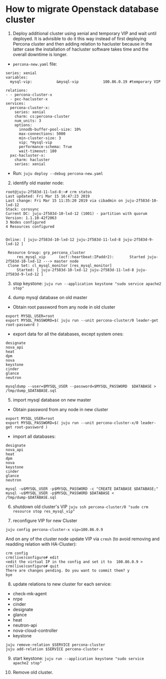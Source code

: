# How to migrate Openstack database cluster

1) Deploy additional cluster using xenial and temporary VIP and wait until deployed.
It is advisible to do it this way instead of first deploying Percona cluster and then adding relation to hacluster because in the latter case the installation of hacluster software takes time and the overall downtime is longer.

- `percona-new.yaml` file:
```
series: xenial
variables:
  mysql-vip:           &mysql-vip           100.86.0.19 #temporary VIP

relations:
- - percona-cluster-x
  - pxc-hacluster-x
services:
  percona-cluster-x:
    series: xenial
    charm: cs:percona-cluster
    num_units: 3
    options:
      innodb-buffer-pool-size: 10%
      max-connections: 5000
      min-cluster-size: 3
      vip: *mysql-vip
      performance-schema: True
      wait-timeout: 180
  pxc-hacluster-x:
    charm: hacluster
    series: xenial
```
- Run:
`juju deploy --debug percona-new.yaml`

2) identify old master node:
```
root@juju-2f583d-11-lxd-8:~# crm status
Last updated: Fri Mar 15 16:47:23 2019
Last change: Fri Mar 15 11:35:20 2019 via cibadmin on juju-2f583d-10-lxd-12
Stack: corosync
Current DC: juju-2f583d-10-lxd-12 (1001) - partition with quorum
Version: 1.1.10-42f2063
3 Nodes configured
4 Resources configured


Online: [ juju-2f583d-10-lxd-12 juju-2f583d-11-lxd-8 juju-2f583d-9-lxd-12 ]

 Resource Group: grp_percona_cluster
     res_mysql_vip      (ocf::heartbeat:IPaddr2):       Started juju-2f583d-10-lxd-12 ---> master node
 Clone Set: cl_mysql_monitor [res_mysql_monitor]
     Started: [ juju-2f583d-10-lxd-12 juju-2f583d-11-lxd-8 juju-2f583d-9-lxd-12 ]
```
3) stop keystone: `juju run --application keystone "sudo service apache2 stop"`

4) dump mysql database on old master
- Obtain root password from any node in old cluster
```
export MYSQL_USER=root
export MYSQL_PASSWORD=$( juju run --unit percona-cluster/0 leader-get root-password )
```
- export data for all the databases, except system ones:
```
designate
nova_api
heat
dpm
nova
keystone
cinder
glance
neutron
```

```
mysqldump --user=$MYSQL_USER --password=$MYSQL_PASSWORD  $DATABASE > /tmp/dump_$DATABASE.sql
```

5) import mysql database on new master
- Obtain password from any node in new cluster
```
export MYSQL_USER=root
export MYSQL_PASSWORD=$( juju run --unit percona-cluster-x/0 leader-get root-password )
```
- import all databases:
```
designate
nova_api
heat
dpm
nova
keystone
cinder
glance
neutron
```

```
mysql -u$MYSQL_USER -p$MYSQL_PASSWORD -c "CREATE DATABASE $DATABASE;"
mysql -u$MYSQL_USER -p$MYSQL_PASSWORD $DATABASE < /tmp/dump-$DATABASE.sql
```

6) shutdown old cluster's VIP
`juju ssh percona-cluster/0 "sudo crm resource stop res_mysql_vip"`

7) reconfigure VIP for new Cluster
```
juju config percona-cluster-x vip=100.86.0.9 
```
And on any of the cluster node update VIP via `crmsh` (to avoid removing and readding relation with HA-Cluster):
```
crm config 
crm(live)configure# edit
<edit the virtual IP in the config and set it to  100.86.0.9 >
crm(live)configure# quit
There are changes pending. Do you want to commit them? y
bye
```

8) update relations to new cluster for each service:

- check-mk-agent
- nrpe
- cinder
- designate
- glance
- heat
- neutron-api
- nova-cloud-controller
- keystone

```
juju remove-relation $SERVICE percona-cluster
juju add-relation $SERVICE percona-cluster-x
```

9) start keystone: `juju run --application keystone "sudo service apache2 stop"`

10) Remove old cluster.
